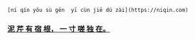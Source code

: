     [ní qín yǒu sù gēn  yī cùn jiē dú zài](https://niqin.com)
### [泥  芹  有  宿  根， 一  寸  嗟  独  在。](https://niqin.com)

<!--
- 🔭 I’m currently working on ...
- 🌱 I’m currently learning ...
- 👯 I’m looking to collaborate on ...
- 🤔 I’m looking for help with ...
- 💬 Ask me about ...
- 📫 How to reach me: ...
- 😄 Pronouns: ...
- ⚡ Fun fact: ...
-->
